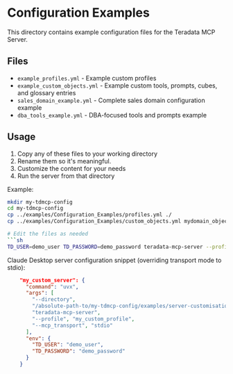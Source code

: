# Configuration Examples

This directory contains example configuration files for the Teradata MCP Server.

## Files

- `example_profiles.yml` - Example custom profiles
- `example_custom_objects.yml` - Example custom tools, prompts, cubes, and glossary entries
- `sales_domain_example.yml` - Complete sales domain configuration example
- `dba_tools_example.yml` - DBA-focused tools and prompts example

## Usage

1. Copy any of these files to your working directory
2. Rename them so it's meaningful.
3. Customize the content for your needs
4. Run the server from that directory

Example:
```bash
mkdir my-tdmcp-config
cd my-tdmcp-config
cp ../examples/Configuration_Examples/profiles.yml ./
cp ../examples/Configuration_Examples/custom_objects.yml mydomain_objects.yml

# Edit the files as needed
```sh
TD_USER=demo_user TD_PASSWORD=demo_password teradata-mcp-server --profile my_custom_profile
```

Claude Desktop server configuration snippet (overriding transport mode to stdio):
```json
    "my_custom_server": {
      "command": "uvx",
      "args": [
        "--directory",
        "/absolute-path-to/my-tdmcp-config/examples/server-customisation",
        "teradata-mcp-server",
        "--profile", "my_custom_profile",
        "--mcp_transport", "stdio"        
      ],
      "env": {
        "TD_USER": "demo_user",
        "TD_PASSWORD": "demo_password"
      }
    } 
```
